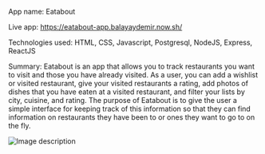 App name: Eatabout

Live app: https://eatabout-app.balayaydemir.now.sh/

Technologies used: HTML, CSS, Javascript, Postgresql, NodeJS, Express, ReactJS

Summary: 
    Eatabout is an app that allows you to track restaurants you want to visit and those you have already visited.
    As a user, you can add a wishlist or visited restaurant, give your visited restaurants a rating, add photos of 
    dishes that you have eaten at a visited restaurant, and filter your lists by city, cuisine, and rating. The purpose
    of Eatabout is to give the user a simple interface for keeping track of this information so that they can find information
    on restaurants they have been to or ones they want to go to on the fly.


![Image description](https://imgur.com/3YLE3m2)

